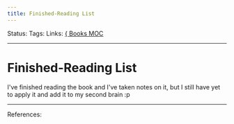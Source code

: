 ```yaml
---
title: Finished-Reading List
---
```

Status:
Tags:
Links: [{ Books MOC](out/-books-moc.md)
___
# Finished-Reading List
I've finished reading the book and I've taken notes on it, but I still have yet to apply it and add it to my second brain :p

___
References: